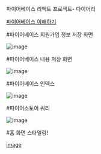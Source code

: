 
파이어베이스 리액트 프로젝트- 다이어리

<a href="https://dev22.tistory.com/94">파이어베이스 이해하기</a>

<div>
#파이어베이스 회원가입 정보 저장 화면

![image](https://user-images.githubusercontent.com/78769412/209034512-d7b5dd05-58e7-4a11-a41c-932778428a0c.png)
</div>

<div>
#파이어베이스 내용 저장 화면

![image](https://user-images.githubusercontent.com/78769412/209508757-26f28067-3a37-4b53-92e0-6e04aea65923.png)
</div>

<div>
#파이어베이스 인덱스 

![image](https://user-images.githubusercontent.com/78769412/209604340-0aa2803f-3ef9-4b33-b66e-6d2fe0741c7d.png)
</div>


<div>
#파이어스토어 쿼리

![image](https://user-images.githubusercontent.com/78769412/209618202-b1d8ea47-8681-45fb-b7b8-e76dab1d91e5.png) 
</div>


<div>
#홈 화면 스타일링!

[image](https://user-images.githubusercontent.com/78769412/209637672-ed1be108-e31b-4f7f-b2ac-7f73bb55bb70.png)
</div>
